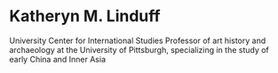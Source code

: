 # Katheryn M. Linduff
University Center for International Studies Professor of art history and archaeology at the University of Pittsburgh, specializing in the study of early China and Inner Asia